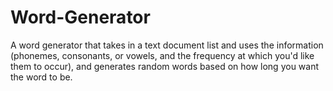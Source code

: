 # Word-Generator
A word generator that takes in a text document list and uses the information (phonemes, consonants, or vowels, and the frequency at which you'd like them to occur), and generates random words based on how long you want the word to be.
